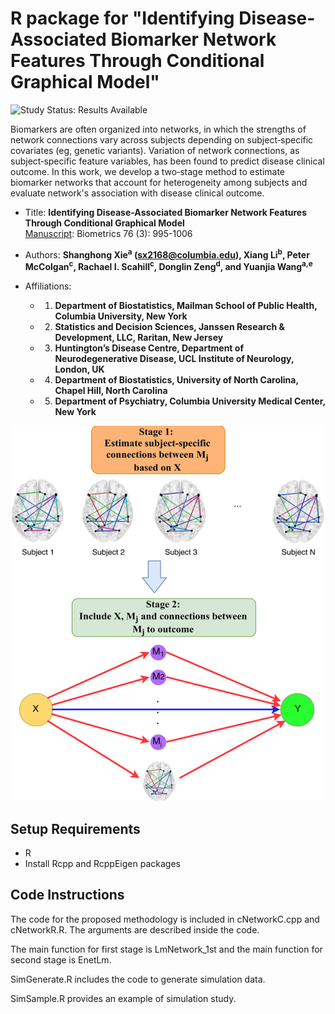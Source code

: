 
# R package for "Identifying Disease-Associated Biomarker Network Features Through Conditional Graphical Model"

<img src="https://img.shields.io/badge/Study%20Status-Results%20Available-yellow.svg" alt="Study Status: Results Available"> 

Biomarkers are often organized into networks, in which the strengths of network connections vary across subjects depending on subject‐specific covariates (eg, genetic variants). Variation of network connections, as subject‐specific feature variables, has been found to predict disease clinical outcome. In this work, we develop a two‐stage method to estimate biomarker networks that account for heterogeneity among subjects and evaluate network's association with disease clinical outcome. 

- Title: **Identifying Disease-Associated Biomarker Network Features Through Conditional Graphical Model**
<br/> [Manuscript](https://onlinelibrary.wiley.com/doi/10.1111/biom.13201): Biometrics 76 (3): 995-1006

- Authors: **Shanghong Xie<sup>a</sup> (sx2168@columbia.edu), Xiang Li<sup>b</sup>,  Peter McColgan<sup>c</sup>,  Rachael I. Scahill<sup>c</sup>,  Donglin Zeng<sup>d</sup>, and Yuanjia Wang<sup>a,e</sup>**

- Affiliations: 
   + 1. **Department of Biostatistics, Mailman School of Public Health, Columbia University, New York**
   + 2. **Statistics and Decision Sciences, Janssen Research & Development, LLC, Raritan, New Jersey**
   + 3. **Huntington’s Disease Centre, Department of Neurodegenerative Disease, UCL Institute of Neurology, London, UK**
   + 4. **Department of Biostatistics, University of North Carolina, Chapel Hill, North Carolina**
   + 5. **Department of Psychiatry, Columbia University Medical Center, New York**
  
<p align="center">
<img src="https://github.com/shanghongxie/Covariate-adjusted-network/blob/master/outline.png" width="500" height="600">
</p>



## Setup Requirements
- R
- Install Rcpp and RcppEigen packages

## Code Instructions

The code for the proposed methodology is included in cNetworkC.cpp and cNetworkR.R. The arguments are described inside the code.

The main function for first stage is LmNetwork_1st and the main function for second stage is EnetLm.

SimGenerate.R includes the code to generate simulation data.

SimSample.R provides an example of simulation study.
